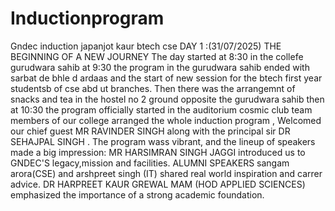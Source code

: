 # Inductionprogram
Gndec induction japanjot kaur btech cse
DAY 1 :(31/07/2025)
THE BEGINNING OF A NEW JOURNEY
The day started at 8:30 in the collefe gurudwara sahib  at 9:30 the program in the gurudwara sahib ended with sarbat de bhle d ardaas and the start of new session for the btech first year studentsb of cse abd ut branches.
Then there was the arrangemnt of snacks and tea in the hostel no 2 ground opposite the gurudwara sahib
then at 10:30 the program officially started in the auditorium cosmic club team members of our college arranged the whole induction program , Welcomed our chief guest MR RAVINDER SINGH along with the principal sir DR SEHAJPAL SINGH .
The program wass vibrant, and the lineup of speakers made a big impression:
MR HARSIMRAN SINGH JAGGI
introduced us to GNDEC'S legacy,mission and facilities.
ALUMNI SPEAKERS sangam arora(CSE) and arshpreet singh (IT) shared real world inspiration and carrer advice.
DR HARPREET KAUR GREWAL MAM (HOD APPLIED SCIENCES)
emphasized the importance of a strong academic foundation.





